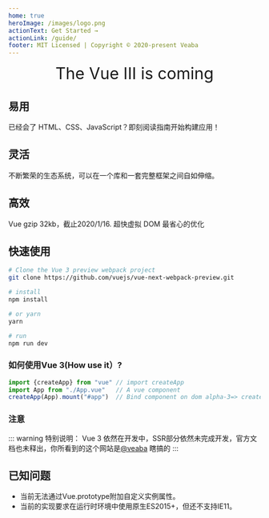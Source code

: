 ```yaml
---
home: true
heroImage: /images/logo.png
actionText: Get Started →
actionLink: /guide/
footer: MIT Licensed | Copyright © 2020-present Veaba
---
```

<div style="text-align: center;font-size: 32px">
The Vue III is coming
</div>

<div class="features">
  <div class="feature">
    <h2>易用</h2>
    <p>已经会了 HTML、CSS、JavaScript？即刻阅读指南开始构建应用！</p>
  </div>
  <div class="feature">
    <h2>灵活</h2>
    <p>不断繁荣的生态系统，可以在一个库和一套完整框架之间自如伸缩。</p>
  </div>
  <div class="feature">
    <h2>高效</h2>
    <p>Vue gzip 32kb，截止2020/1/16. 
       超快虚拟 DOM
       最省心的优化</p>
  </div>
</div>

## 快速使用
``` bash
# Clone the Vue 3 preview webpack project
git clone https://github.com/vuejs/vue-next-webpack-preview.git 

# install
npm install 

# or yarn
yarn

# run 
npm run dev

```

### 如何使用Vue 3(How use it）?
```js
import {createApp} from "vue" // import createApp
import App from "./App.vue"   // A vue component
createApp(App).mount("#app")  // Bind component on dom alpha-3=> createApp.mount(App,"#app")

```

### 注意
::: warning 特别说明：
Vue 3 依然在开发中，SSR部分依然未完成开发，官方文档也未释出，你所看到的这个网站是[@veaba](https://github.com/veaba) 瞎搞的
:::

## 已知问题

- 当前无法通过Vue.prototype附加自定义实例属性。
- 当前的实现要求在运行时环境中使用原生ES2015+，但还不支持IE11。
  



